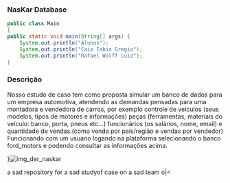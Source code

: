 ### NasKar Database
```java
public class Main
{
public static void main(String[] args) {
	System.out.println("Alunos");
	System.out.println("Caio Fabio Gregio");
	System.out.println("Rafael Wolff Luiz");
}


```
### Descrição 

Nosso estudo de caso tem como proposta simular um banco de dados para um empresa automotiva, atendendo as demandas pensadas para uma montadora e vendedora de carros, por exemplo controle de veículos (seus modelos, tipos de motores e informações) peças (ferramentas, materiais do veículo: banco, porta, pneus etc...) funcionários (os salários, nome, email) e quantidade de vendas.(como venda por país/região e vendas por vendedor) Funcionando com um usuario logando na plataforma selecionando o banco ford_motors e podendo consultar as informações acima.

}![img_der_naskar](https://github.com/caio-chzz/Naskar_motors-databases/assets/111304209/8da88efe-5f2a-4215-a608-0bdf1de6d7e4)







a sad repository for a sad studyof case on a sad team o|<
